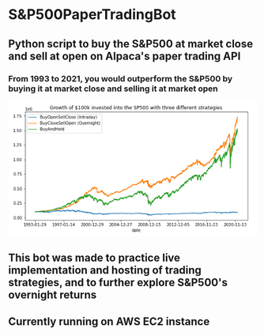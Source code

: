 # S&P500PaperTradingBot

## Python script to buy the S&P500 at market close and sell at open on Alpaca's paper trading API

### From 1993 to 2021, you would outperform the S&P500 by buying it at market close and selling it at market open 

![Strategies compared](https://github.com/CarlJacobson/S-P500PaperTradingBot/blob/main/Images/SP500_strategies.png)

## This bot was made to practice live implementation and hosting of trading strategies, and to further explore S&P500's overnight returns


## Currently running on AWS EC2 instance
